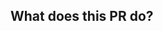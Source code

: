 <!-- It is not necessary for you to use this template. -->

## What does this PR do?
<!-- If this PR fixes some issue, specify the number of the issue 
like the comment below. -->
<!-- Fixes #(issue). -->
